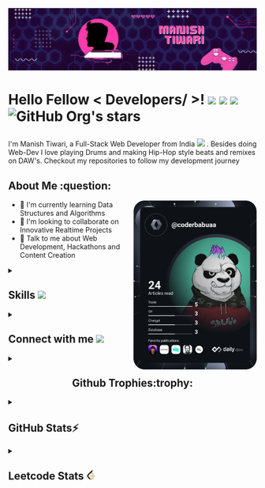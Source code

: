 <div align="center">
<img src="MANISH TIWARI.gif" width="100%" height="50%">
</div>

<h1> Hello Fellow < Developers/ >! <img src = "https://raw.githubusercontent.com/MartinHeinz/MartinHeinz/master/wave.gif" width = 5%>  <img src = "https://hits.sh/github.com/manish-9245.svg?extraCount=5000" width = 8%> <img src="https://wakatime.com/badge/user/8862995c-21a1-4de3-9a95-e04b050ba05e.svg">  <img alt="GitHub Org's stars" src="https://img.shields.io/github/stars/manish-9245?style=social"> <p align='center'>
 </p></h1>
<p>I'm Manish Tiwari, a Full-Stack Web Developer from India  <img src = "Untitled (30 × 20mm).gif" width = 2.5%>
. Besides doing Web-Dev I love playing Drums and making Hip-Hop style beats and remixes on DAW's. Checkout my repositories to follow my development journey </p>

<h2> About Me :question:</h2>
<img src="devcard.svg" width="250" alt="Manish Tiwari's Dev Card" align="right"/>

- 🌱 I'm currently learning Data Structures and Algorithms
- 👯 I'm looking to collaborate on Innovative Realtime Projects
- 💬 Talk to me about Web Development, Hackathons and Content Creation

<details>
<summary><h2> Skills  <img src = "https://media2.giphy.com/media/QssGEmpkyEOhBCb7e1/giphy.gif?cid=ecf05e47a0n3gi1bfqntqmob8g9aid1oyj2wr3ds3mg700bl&rid=giphy.gif" width = 5%> </h2></summary>
<p>
  <a href="https://skillicons.dev">
    <img src="https://skillicons.dev/icons?i=git,azure,bootstrap,cpp,css,figma,firebase,git,githubactions,html,js,md,matlab,mongodb,mysql,nextjs,php,postman,py,react,redux,sass,tailwind,ts&perline=10" />
  </a>
</p>
</details>

<details>
<summary><h2> Connect with me <img src='https://raw.githubusercontent.com/ShahriarShafin/ShahriarShafin/main/Assets/handshake.gif' width=10%> </h2></summary>
<a href = 'https://www.linkedin.com/in/manishtiwari13'align="center"> <img width = '32px' align= 'center' src="https://raw.githubusercontent.com/rahulbanerjee26/githubAboutMeGenerator/main/icons/linked-in-alt.svg"/></a> &nbsp  
<a href = 'https://www.twitter.com/manisht_13'> <img width = '32px' align= 'center' src="https://raw.githubusercontent.com/rahulbanerjee26/githubAboutMeGenerator/main/icons/twitter.svg"/></a>  &nbsp 
<a href = 'https://manish-9245.github.io/'> <img width = '32px' align= 'center' src="https://raw.githubusercontent.com/manish-9245/manish-9245.github.io/main/src/assets/favicon/MT.png"/></a>   &nbsp
<a href = 'https://www.github.com/manish-9245'> <img width = '32px' align= 'center' src="https://raw.githubusercontent.com/rahulbanerjee26/githubAboutMeGenerator/main/icons/github.svg"/></a>  &nbsp
 <a href="https://instagram.com/manish_.tiwari" target="blank"><img align= 'center'  src="https://raw.githubusercontent.com/rahuldkjain/github-profile-readme-generator/master/src/images/icons/Social/instagram.svg" alt="manish_.tiwari" width="32px" /></a>  &nbsp
<a href="https://www.hackerrank.com/coderbabuaa" target="blank"><img align= 'center'  src="https://raw.githubusercontent.com/rahuldkjain/github-profile-readme-generator/master/src/images/icons/Social/hackerrank.svg" alt="manishsit13" width="32px" /></a> &nbsp
<a href="https://leetcode.com/coderbabuaa/" target="blank"><img align= 'center'  src="https://raw.githubusercontent.com/rahuldkjain/github-profile-readme-generator/master/src/images/icons/Social/leet-code.svg" alt="manishsit13" width="32px" /></a> &nbsp
<a href="https://www.codechef.com/users/coderbabuaa" target="blank"><img align= 'center'  src="https://cdn.jsdelivr.net/npm/simple-icons@3.1.0/icons/codechef.svg" alt="manishsit13" width="32px" /></a><br>  
</details>

<details>
<summary><h2 align="center">Github Trophies:trophy:</h2></summary>
<p align="center"> <a href="https://github.com/ryo-ma/github-profile-trophy"><img src="https://github-profile-trophy.vercel.app/?username=manish-9245&row=1&column=8" alt="manish-9245" /></a> </p>
</details>
<details>
<summary><h2>GitHub Stats⚡</h2></summary>
<p align=center>
  <div align=center>
    <a href="https://github.com/ShahrozAhmd/github-readme-streak-stats" title="Go to Source">
      <img align="center" width="45%" src="https://github-readme-streak-stats.herokuapp.com/?user=manish-9245&theme=react&border=61dafb&hide_border=true" alt="ShahrozAhmd" />
    </a>
    <a href="https://github.com/ShahrozAhmd/github-readme-stats" title="Go to Source">
      <img align="center" width="45%" src="https://github-readme-stats.vercel.app/api?username=manish-9245&show_icons=true&theme=react&border_color=61dafb&hide_border=true" />
    </a>
  </div>
</p>
</details>
<details>
<summary> <h2>Leetcode Stats <img src='ccc.png' width=4%> </h2> </summary> 
<p align="center"> <a href="https://leetcode.com/coderbabuaa/"><img src="https://leetcard.jacoblin.cool/coderbabuaa?theme=dark&font=Crimson%20Pro&ext=heatmap&cache=0"/></a> </p>
</details>
